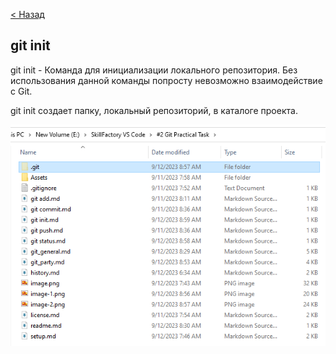 [< Назад](/git_general.md)

## git init

git init - Команда для инициализации локального репозитория. Без использования данной команды попросту невозможно взаимодействие с Git.

git init создает папку, локальный репозиторий, в каталоге проекта.

![Alt text](image-3.png)